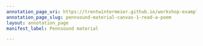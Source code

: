 ```yaml
---
annotation_page_uri: https://trentwintermeier.github.io/workshop-example-pennsound/annotations/pennsound-material-canvas-1-read-a-poem.json
annotation_page_slug: pennsound-material-canvas-1-read-a-poem
layout: annotation_page
manifest_label: Pennsound material

---
```

